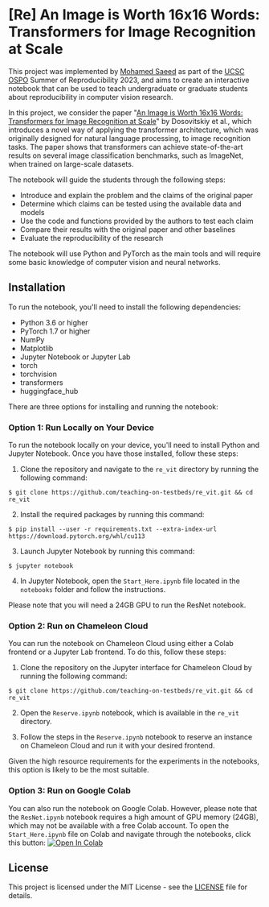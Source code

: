 # [Re] An Image is Worth 16x16 Words: Transformers for Image Recognition at Scale

This project was implemented by [Mohamed Saeed](https://github.com/mohammed183) as part of the [UCSC OSPO](https://ospo.ucsc.edu/) Summer of Reproducibility 2023, and aims to create an interactive notebook that can be used to teach undergraduate or graduate students about reproducibility in computer vision research.

In this project, we consider the paper "[An Image is Worth 16x16 Words: Transformers for Image Recognition at Scale](https://arxiv.org/abs/2010.11929)" by Dosovitskiy et al., which introduces a novel way of applying the transformer architecture, which was originally designed for natural language processing, to image recognition tasks. The paper shows that transformers can achieve state-of-the-art results on several image classification benchmarks, such as ImageNet, when trained on large-scale datasets.

The notebook will guide the students through the following steps:

- Introduce and explain the problem and the claims of the original paper
- Determine which claims can be tested using the available data and models
- Use the code and functions provided by the authors to test each claim
- Compare their results with the original paper and other baselines
- Evaluate the reproducibility of the research

The notebook will use Python and PyTorch as the main tools and will require some basic knowledge of computer vision and neural networks.

## Installation

To run the notebook, you'll need to install the following dependencies:

- Python 3.6 or higher
- PyTorch 1.7 or higher
- NumPy
- Matplotlib
- Jupyter Notebook or Jupyter Lab
- torch
- torchvision
- transformers
- huggingface_hub

There are three options for installing and running the notebook:

### Option 1: Run Locally on Your Device

To run the notebook locally on your device, you'll need to install Python and Jupyter Notebook. Once you have those installed, follow these steps:

1. Clone the repository and navigate to the `re_vit` directory by running the following command:
```
$ git clone https://github.com/teaching-on-testbeds/re_vit.git && cd re_vit
```

2. Install the required packages by running this command:
```
$ pip install --user -r requirements.txt --extra-index-url https://download.pytorch.org/whl/cu113
```

3. Launch Jupyter Notebook by running this command:
```
$ jupyter notebook
```

4. In Jupyter Notebook, open the `Start_Here.ipynb` file located in the `notebooks` folder and follow the instructions.

Please note that you will need a 24GB GPU to run the ResNet notebook.

### Option 2: Run on Chameleon Cloud

You can run the notebook on Chameleon Cloud using either a Colab frontend or a Jupyter Lab frontend. To do this, follow these steps:

1. Clone the repository on the Jupyter interface for Chameleon Cloud by running the following command:
```
$ git clone https://github.com/teaching-on-testbeds/re_vit.git && cd re_vit
```

2. Open the `Reserve.ipynb` notebook, which is available in the `re_vit` directory.

3. Follow the steps in the `Reserve.ipynb` notebook to reserve an instance on Chameleon Cloud and run it with your desired frontend.

Given the high resource requirements for the experiments in the notebooks, this option is likely to be the most suitable.

### Option 3: Run on Google Colab

You can also run the notebook on Google Colab. However, please note that the `ResNet.ipynb` notebook requires a high amount of GPU memory (24GB), which may not be available with a free Colab account. To open the `Start_Here.ipynb` file on Colab and navigate through the notebooks, click this button: <a target="_blank" href="https://colab.research.google.com/github/teaching-on-testbeds/re_vit/blob/main/Start_Here.ipynb">
  <img src="https://colab.research.google.com/assets/colab-badge.svg" alt="Open In Colab"/>
</a>

## License

This project is licensed under the MIT License - see the [LICENSE](LICENSE) file for details.

